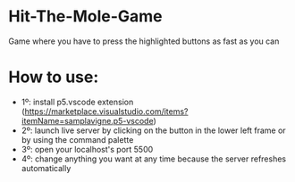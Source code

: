 # Hit-The-Mole-Game
Game where you have to press the highlighted buttons as fast as you can

# How to use:
* 1º: install p5.vscode extension (https://marketplace.visualstudio.com/items?itemName=samplavigne.p5-vscode)
* 2º: launch live server by clicking on the button in the lower left frame or by using the command palette
* 3º: open your localhost's port 5500
* 4º: change anything you want at any time because the server refreshes automatically
